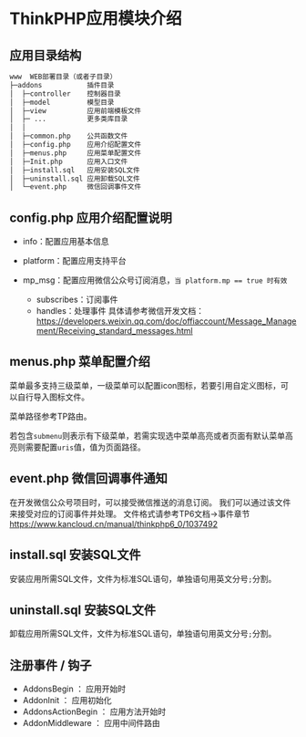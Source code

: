 # ThinkPHP应用模块介绍
## 应用目录结构
```html
www  WEB部署目录（或者子目录）
├─addons           插件目录
│  ├─controller    控制器目录
│  ├─model         模型目录
│  ├─view          应用前端模板文件
│  ├─ ...          更多类库目录
│  │
│  ├─common.php    公共函数文件
│  ├─config.php    应用介绍配置文件
│  ├─menus.php     应用菜单配置文件
│  ├─Init.php      应用入口文件
│  ├─install.sql   应用安装SQL文件
│  ├─uninstall.sql 应用卸载SQL文件
│  └─event.php     微信回调事件文件
```

## config.php 应用介绍配置说明
+ info：配置应用基本信息

+ platform：配置应用支持平台

+ mp_msg：配置应用微信公众号订阅消息，`当 platform.mp == true 时有效`
    - subscribes：订阅事件 
    - handles：处理事件
    具体请参考微信开发文档：
    <https://developers.weixin.qq.com/doc/offiaccount/Message_Management/Receiving_standard_messages.html>

## menus.php 菜单配置介绍
菜单最多支持三级菜单，一级菜单可以配置icon图标，若要引用自定义图标，可以自行导入图标文件。

菜单路径参考TP路由。

若包含`submenu`则表示有下级菜单，若需实现选中菜单高亮或者页面有默认菜单高亮则需要配置`uris`值，值为页面路径。

## event.php 微信回调事件通知

在开发微信公众号项目时，可以接受微信推送的消息订阅。
我们可以通过该文件来接受对应的订阅事件并处理。
文件格式请参考TP6文档->事件章节 
<https://www.kancloud.cn/manual/thinkphp6_0/1037492>

## install.sql 安装SQL文件
安装应用所需SQL文件，文件为标准SQL语句，单独语句用英文分号`;`分割。

## uninstall.sql 安装SQL文件
卸载应用所需SQL文件，文件为标准SQL语句，单独语句用英文分号`;`分割。

## 注册事件 / 钩子
+ AddonsBegin ： 应用开始时
+ AddonInit   ： 应用初始化
+ AddonsActionBegin ： 应用方法开始时
+ AddonMiddleware   ： 应用中间件路由
